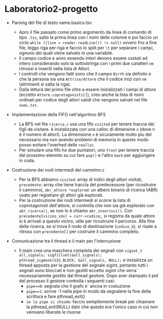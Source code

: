 # Laboratorio2-progetto
- Parsing del file di testo name.basics.tsv
  - Apro il file passato come primo argomento da linea di comando di tipo `.tsv`, salto la prima linea con i nomi delle colonne e poi faccio un ciclo `while ((line = reader.readLine()) != null)` ovvero fno a fine file, leggo riga per riga e faccio lo split per `\t` per separare i campi, ognuno dei quali viene salvato in una variabile.
  - Il campo codice e anno essendo interi devono essere castati ad intero considerando solo la sottostringa con i primi due caratteri `nm` rimossi e inseriti nella lista di Attori.
  - I controlli che vengono fatti sono che il campo `Birth` sia definito e che la persona sia una `Attrice/Attore` che il codice inizi con `nm` (altrimenti si salta la riga).
  - Dalla lettura del primo file oltre a essere inizializzati i campi di attore (eccetto `Attore.coprotagonisti[]`), creo anche la lista di nomi ordinati per codice degli attori validi che vengono salvati nel file `nomi.txt`.
- Implementazione della FIFO nell'algoritmo BFS
  - La BFS nel file `ricerca.c` usa una fifo `visited` per tenere traccia dei figli da visitare. è inizializzata con una calloc di dimensine `n` (dove n è il numero di attori). La dimensione `n` è sicuramente molto piu del necessario ma non avendo problemi di memoria in questo modo posso evitare l'overhed delle `realloc`.
  - Per simulare una fifo ho due puntatori, uno `front` per tenere traccia del prossimo elemnto su cui fare `pop()` e l'altro `back` per aggiungere in coda.
- Costruzione dei nodi intermedi del cammino.c
  - Per la BFS abbiamo `visited`: array di indici degli attori visitati, `precedente`: array che tiene traccia del predecessore (per ricostruire il cammino), `abr_attore *explored`: un albero binario di ricerca (ABR) usato per registrare gli attori già esplorati.
  - Per la costruzione dei nodi intermedi si scorre la lista di coprotagonisti dell'attore, si controlla che non sia già esplorato con `abr_ricerca()`, se non lo è chiamo `abr_inserisci()`. Con `precedente[vicino_idx] = curr->codice`;, si registra da quale attore si è arrivati a questo vicino, utile per ricostruire il percorso. Alla fine della ricerca, se si trova il nodo di destinazione (`codice_b`), si risale a ritroso con `precedente[]` per costruire il cammino completo.


- Comunicazione tra il thread e il main per l'interruzione
  - Il main crea una maschera completa dei segnali con `sigset_t all_signals; sigfillset(&all_signals); pthread_sigmask(SIG_BLOCK, &all_signals, NULL);` e inizializza un thread apposta per la gestione del segnale sigint, pertanto tutti i segnali sono bloccati e non gestiti eccetto sigint che verra` necessariamnte gestito dal thread gestore. Dopo aver stampato il pid del processo il gestore controlla i seguenti casi:
     - `pipe==0`: segnala che il grafo e` ancoa in costuzione
    - `pipe==1`: scrive -1 nella pipe in modo da segnalere la fine della scrittura e fare pthread_exit()
    - `se la pipe si chiude`: faccio sempliemente break per chiamare la pthread_exit(NULL) dato che questo era l'unico caso in cui non venivano liberate le risorse 
